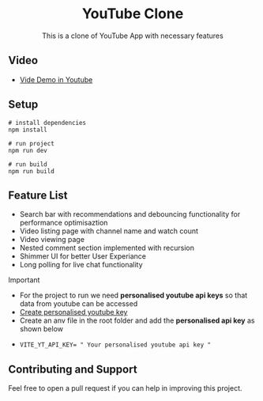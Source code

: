 <h1 align="center">YouTube Clone</h1>
<p align="center">This is a clone of YouTube App with necessary features</p>

## Video 
- [Vide Demo in Youtube](https://developers.google.com/youtube/v3/getting-started)
  
## Setup
```
# install dependencies
npm install

# run project
npm run dev

# run build
npm run build
```
## Feature List
- Search bar with recommendations and debouncing functionality for performance optimisaztion
- Video listing page with channel name and watch count
- Video viewing page
- Nested comment section implemented with recursion
- Shimmer UI for better User Experiance
- Long polling for live chat functionality

> [!IMPORTANT]
> - For the project to run we need **personalised youtube api keys** so that data from youtube can be accessed
> - [Create personalised youtube key](https://developers.google.com/youtube/v3/getting-started)
> - Create an anv file in the root folder and add the **personalised api key** as shown below
> - ```
>   VITE_YT_API_KEY= " Your personalised youtube api key "
>   ```

## Contributing and Support

Feel free to open a pull request if you can help in improving this project.